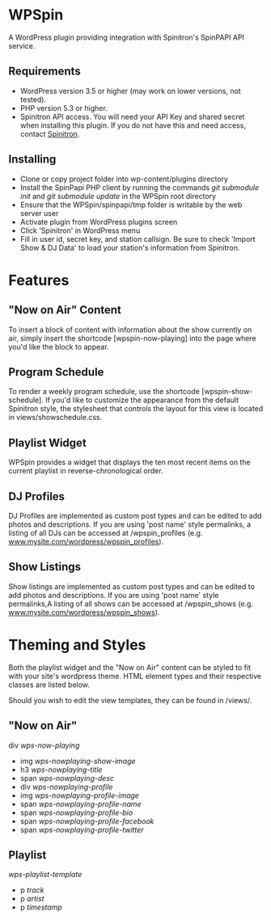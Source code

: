 WPSpin
======

A WordPress plugin providing integration with Spinitron's SpinPAPI API service.

## Requirements

- WordPress version 3.5 or higher (may work on lower versions, not tested).
- PHP version 5.3 or higher.
- Spinitron API access. You will need your API Key and shared secret when installing this plugin. If you do not 
have this and need access, contact [Spinitron](http://spinitron.com).

## Installing

- Clone or copy project folder into wp-content/plugins directory
- Install the SpinPapi PHP client by running the commands *git submodule init* and *git submodule update*
in the WPSpin root directory
- Ensure that the WPSpin/spinpapi/tmp folder is writable by the web server user
- Activate plugin from WordPress plugins screen
- Click 'Spinitron' in WordPress menu
- Fill in user id, secret key, and station callsign. Be sure to check 'Import Show & DJ Data' to load your station's 
information from Spinitron.

Features
========

## "Now on Air" Content

To insert a block of content with information about the show currently on air, simply insert the shortcode
[wpspin-now-playing] into the page where you'd like the block to appear. 

## Program Schedule

To render a weekly program schedule, use the shortcode [wpspin-show-schedule]. If you'd like to customize the appearance
from the default Spinitron style, the stylesheet that controls the layout for this view is located in views/showschedule.css.

## Playlist Widget

WPSpin provides a widget that displays the ten most recent items on the current playlist in reverse-chronological order.

## DJ Profiles

DJ Profiles are implemented as custom post types and can be edited to add photos and descriptions. If you are using
'post name' style permalinks, a listing of all DJs can be accessed at <your website url>/wpspin\_profiles 
(e.g. www.mysite.com/wordpress/wpspin_profiles).

## Show Listings

Show listings are implemented as custom post types and can be edited to add photos and descriptions. If you are using
'post name' style permalinks,A listing of all shows can be accessed at <your website url>/wpspin\_shows 
(e.g. www.mysite.com/wordpress/wpspin_shows).

Theming and Styles
==================

Both the playlist widget and the "Now on Air" content can be styled to fit with your site's wordpress theme.
HTML element types and their respective classes are listed below. 

Should you wish to edit the view templates, they can be found in /views/. 

## "Now on Air"
div *wps-now-playing*
- img *wps-nowplaying-show-image*
- h3 *wps-nowplaying-title*
- span *wps-nowplaying-desc*
- div *wps-nowplaying-profile*
- img *wps-nowplaying-profile-image*
- span *wps-nowplaying-profile-name*
- span *wps-nowplaying-profile-bio*
- span *wps-nowplaying-profile-facebook*
- span *wps-nowplaying-profile-twitter*

## Playlist
*wps-playlist-template*
- p *track*
- p *artist*
- p *timestamp*
